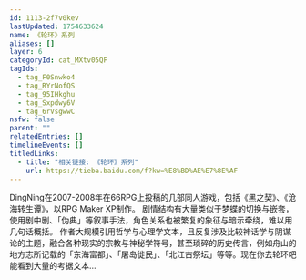 ```yaml
---
id: 1113-2f7v0kev
lastUpdated: 1754633624
name: 《轮环》系列
aliases: []
layer: 6
categoryId: cat_MXtv05QF
tagIds:
  - tag_F0Snwko4
  - tag_RYrNofQS
  - tag_95IHkghu
  - tag_Sxpdwy6V
  - tag_6rVsgwwC
nsfw: false
parent: ""
relatedEntries: []
timelineEvents: []
titledLinks:
  - title: "相关链接: 《轮环》系列"
    url: https://tieba.baidu.com/f?kw=%E8%BD%AE%E7%8E%AF
---
```


DingNing在2007-2008年在66RPG上投稿的几部同人游戏，包括《黑之契》、《沧海转生谭》，以RPG Maker XP制作。 剧情结构有大量类似于梦蝶的切换与嵌套，使用剧中剧、「伪典」等叙事手法，角色关系也被繁复的象征与暗示牵绕，难以用几句话概括。 作者大规模引用哲学与心理学文本，且反复涉及比较神话学与阴谋论的主题，融合各种现实的宗教与神秘学符号，甚至琐碎的历史传言，例如舟山的地方志所记载的「东海富都」、「屠岛徙民」、「北江古祭坛」等等。现在你去轮环吧能看到大量的考据文本…